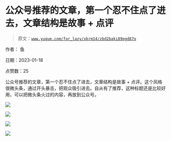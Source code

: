 # 公众号推荐的文章，第一个忍不住点了进去，文章结构是故事 + 点评

> 原文：[`www.yuque.com/for_lazy/xkrm14/zbd2baki89egd87o`](https://www.yuque.com/for_lazy/xkrm14/zbd2baki89egd87o)

作者： 鱼 

日期：2023-01-18 

点赞数：25 

公众号推荐的文章，第一个忍不住点了进去，文章结构是故事 + 点评。这个风格很微头条，通过开头暴击，把观众吸引进去。自从有了推荐，这种标题还是比较好用，可以把微头条火过的内容，再放到公众号。 

![](img/f6d542d0610a6264c319c3a473e73225.png) 

![](img/446a9e79a70e311a1bb2d3c4f3345511.png) 

![](img/c4b699dbb6dc05cb17c0fbb683133dfe.png) 

![](img/dd7201e092210f32567a9f2104c82515.png) 


